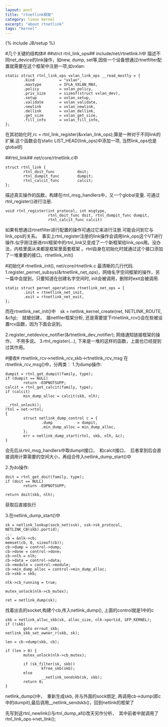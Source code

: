 ```yaml
---
layout: post
title: "rtnetlink框架"
category: linux kernel
excerpt: "about rtnetlink"
tags: "kernel"
---
```

{% include JB/setup %}

#几个关键的结构体#
##strct rtnl_link_ops##
include/net/rtnetlink.h中
描述不同net_device的link操作，如new, dump, set等,因些一个设备想通过rtnetfilter配置就需要在这个框架中注册一项,如vxlan:

    static struct rtnl_link_ops vxlan_link_ops __read_mostly = {
            .kind           = "vxlan",
            .maxtype        = IFLA_VXLAN_MAX,
            .policy         = vxlan_policy,
            .priv_size      = sizeof(struct vxlan_dev),
            .setup          = vxlan_setup,
            .validate       = vxlan_validate,
            .newlink        = vxlan_newlink,
            .dellink        = vxlan_dellink,
            .get_size       = vxlan_get_size,
            .fill_info      = vxlan_fill_info,
    };

在其初始化时,rc = rtnl_link_register(&vxlan_link_ops);算是一种对于不同link的扩展.这个函数会在static LIST_HEAD(link_ops)中添加一项, 当然link_ops也是global的

##rtnl_link##
net/core/rtnetlink.c中

    struct rtnl_link {
            rtnl_doit_func          doit;
            rtnl_dumpit_func        dumpit;
            rtnl_calcit_func        calcit;
    };

描述真实操作的函数，构建在rtnl_msg_handlers中，又一个global变量. 可通过rtnl_register()进行注册.

    void rtnl_register(int protocol, int msgtype,
                       rtnl_doit_func doit, rtnl_dumpit_func dumpit,
                       rtnl_calcit_func calcit)

如果有想通过rtnetfilter进行配置的操作可通过它来进行注册.可能会问到它与link_ops的关系。　事实上rtnl_register注册的link操作会调用link_ops这个VT进行操作.似乎刚注册进rtnl框架中的rtnl_link又变成了一个新框架给link_ops用。没办法，内核里面从来都是框架里面套框架 。rtnl自身在初始化时就通过这个接口添加了一堆重要的接口。rtnetlink_init()


#初始化#
rtnetlink_init(), net/core/rtnetlink.c
最清晰的几行代码.
1.register_pernet_subsys(&rtnetlink_net_ops)，网络名字空间框架的操作，另一篇中会提到，只要知道在创建名字空间时, init会被调用，删除时exit会被调用.

    static struct pernet_operations rtnetlink_net_ops = {
            .init = rtnetlink_net_init,
            .exit = rtnetlink_net_exit,
    };

而在rtnetlink_net_init()中　sk = netlink_kernel_create(net, NETLINK_ROUTE, &cfg);　就被创建，　接netfiler框架分析, 还是需要提下rtnetlink_rcv()会在些被设置rcv函数，因为下面会说到。

2.register_netdevice_notifier(&rtnetlink_dev_notifier); 网络通知链接框架的操作，　不用多说。
3.rtnl_register(...), 下来是一堆的这样的函数，上面也已经提到过其作用。


#接收#
rtnetlink_rcv->netlink_rcv_skb->rtnetlink_rcv_msg
在rtnetlink_rcv_msg()中，分两类：
1.为dump操作:

    dumpit = rtnl_get_dumpit(family, type);
    if (dumpit == NULL)
            return -EOPNOTSUPP;
    calcit = rtnl_get_calcit(family, type);
    if (calcit)
            min_dump_alloc = calcit(skb, nlh);

    __rtnl_unlock();
    rtnl = net->rtnl;
    {
            struct netlink_dump_control c = {
                    .dump           = dumpit,
                    .min_dump_alloc = min_dump_alloc,
            };
            err = netlink_dump_start(rtnl, skb, nlh, &c);
    }

会先后从rtnl_msg_handlers中取dumpit接口，　和calcit接口，　后者拿到后会直接调用计算需要的空间大小，再组合传入netlink_dump_start()中

2.为do操作:

    doit = rtnl_get_doit(family, type);
    if (doit == NULL)
            return -EOPNOTSUPP;

    return doit(skb, nlh);

获取后直接执行

3.在netlink_dump_start()中

    sk = netlink_lookup(sock_net(ssk), ssk->sk_protocol, NETLINK_CB(skb).portid);
    ...
    cb = &nlk->cb;
    memset(cb, 0, sizeof(cb));
    cb->dump = control->dump;
    cb->done = control->done;
    cb->nlh = nlh;
    cb->data = control->data;
    cb->module = control->module;
    cb->min_dump_alloc = control->min_dump_alloc;
    cb->skb = skb;

    nlk->cb_running = true;

    mutex_unlock(nlk->cb_mutex);

    ret = netlink_dump(sk);

找着出去的socket,构建个cb,传入netlink_dump(), 上面的control就是1中的c

    skb = netlink_alloc_skb(sk, alloc_size, nlk->portid, GFP_KERNEL);
    if (!skb)
            goto errout_skb;
    netlink_skb_set_owner_r(skb, sk);

    len = cb->dump(skb, cb);

    if (len > 0) {
            mutex_unlock(nlk->cb_mutex);

            if (sk_filter(sk, skb))
                    kfree_skb(skb);
            else
                    __netlink_sendskb(sk, skb);
            return 0;
    }

netlink_dump()中，　重新生成skb, 并与外面的sock绑定, 再调用cb->dump(即c中的dumpit),最后调用__netlink_sendskb()，回到netlink的框架了


先写到这rtnl_newlink()与rtnl_dump_all()改天另作分析，　其中前者中就调用了rtnl_link_ops->net_link();
